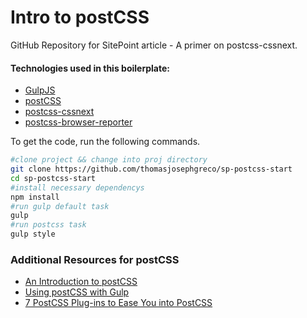 # Intro to postCSS
GitHub Repository for SitePoint article - A primer on postcss-cssnext.

#### Technologies used in this boilerplate:
* [GulpJS](http://gulpjs.com/)
* [postCSS](postcss.org)
* [postcss-cssnext](https://github.com/MoOx/postcss-cssnext)
* [postcss-browser-reporter](https://github.com/postcss/postcss-browser-reporter)


To get the code, run the following commands.

```bash
#clone project && change into proj directory
git clone https://github.com/thomasjosephgreco/sp-postcss-start
cd sp-postcss-start
#install necessary dependencys
npm install
#run gulp default task
gulp 
#run postcss task
gulp style
```


### Additional Resources for postCSS
* [An Introduction to postCSS](https://www.sitepoint.com/an-introduction-to-postcss/)
* [Using postCSS with Gulp](https://www.sitepoint.com/how-to-use-postcss-with-gulp/)
* [7 PostCSS Plug-ins to Ease You into PostCSS](https://www.sitepoint.com/7-postcss-plugins-to-ease-you-into-postcss)
